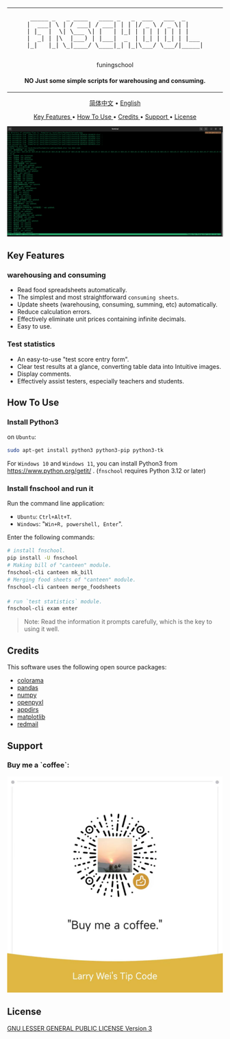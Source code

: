 
<hr/>
<div align="center">
    <pre>
 _____ _   _ ____   ____ _   _  ___   ___  _     
|  ___| \ | / ___| / ___| | | |/ _ \ / _ \| |    
| |_  |  \| \___ \| |   | |_| | | | | | | | |    
|  _| | |\  |___) | |___|  _  | |_| | |_| | |___ 
|_|   |_| \_|____/ \____|_| |_|\___/ \___/|_____|
    </pre>
</div>
<p align="center">
    funingschool
</p>
<h4 align="center">
    NO Just some simple scripts for warehousing and consuming.
</h4>
<hr/>
<p align="center">
    <a href="https://gitee.com/larryw3i/funingschool/blob/master/Documentation/README/zh_CN.md">简体中文</a> •
    <a href="https://github.com/larryw3i/funingschool/blob/master/README.md">English</a>
</p>

<p align="center">
    <a href="#key-features">
        Key Features
    </a>
    •
    <a href="#how-to-use">
        How To Use
    </a>
    •
    <a href="#credits">
        Credits
    </a>
    •
    <a href="#support">
        Support
    </a>
    •
    <a href="#license">
        License
    </a>
</p>

![Screenshot](https://raw.githubusercontent.com/larryw3i/funingschool/master/Documentation/images/9432e132-f8cd-11ee-8ee6-f37309efa64b.png)

<h2 id="key-features">
    Key Features
</h2>

<h3>
    warehousing and consuming
</h3>

* Read food spreadsheets automatically.
* The simplest and most straightforward `consuming sheets`.
* Update sheets (warehousing, consuming, summing, etc) automatically.
* Reduce calculation errors.
* Effectively eliminate unit prices containing infinite decimals.
* Easy to use.

<h3>
    Test statistics
</h3>

* An easy-to-use "test score entry form".
* Clear test results at a glance, converting table data into Intuitive images.
* Display comments.
* Effectively assist testers, especially teachers and students.

<h2 id="how-to-use">
    How To Use
</h2>

<h3>
    Install Python3
</h3>
<p>

on `Ubuntu`:

```bash
sudo apt-get install python3 python3-pip python3-tk
```  
For `Windows 10` and `Windows 11`, you can install Python3 from https://www.python.org/getit/ . (`fnschool` requires Python 3.12 or later)
</p>

<h3>
    Install fnschool and run it
</h3>

<p>

Run the command line application:
* `Ubuntu`: `Ctrl+Alt+T`.  
* `Windows`: "`Win+R, powershell, Enter`".  

Enter the following commands:

</p>

```bash
# install fnschool.
pip install -U fnschool
# Making bill of "canteen" module.
fnschool-cli canteen mk_bill
# Merging food sheets of "canteen" module.
fnschool-cli canteen merge_foodsheets

# run `test statistics` module.
fnschool-cli exam enter
```

>Note: Read the information it prompts carefully, which is the key to using it well.

<h2 id="credits">
    Credits
</h2>
<p>
    This software uses the following open source packages:
    <ul>
        <li><a href="https://github.com/tartley/colorama">colorama</a></li>
        <li><a href="https://pandas.pydata.org/">pandas</a></li>
        <li><a href="https://numpy.org/">numpy</a></li>
        <li><a href="https://openpyxl.readthedocs.io/">openpyxl</a></li>
        <li><a href="http://github.com/ActiveState/appdirs">appdirs</a></li>
        <li><a href="https://matplotlib.org/">matplotlib</a></li>
        <li><a href="https://github.com/Miksus/red-mail">redmail</a></li>
    </ul>
</p>

<h2 id="support">
    Support
</h2>
<h3>
    Buy me a `coffee`:
</h3>  

![Buy me a "coffee".](https://raw.githubusercontent.com/larryw3i/funingschool/master/Documentation/images/9237879a-f8d5-11ee-8411-23057db0a773.jpeg)

<h2 id="license">
    License
</h2>

<a href="https://github.com/larryw3i/funingschool/blob/master/LICENSE">
    GNU LESSER GENERAL PUBLIC LICENSE Version 3
</a>
